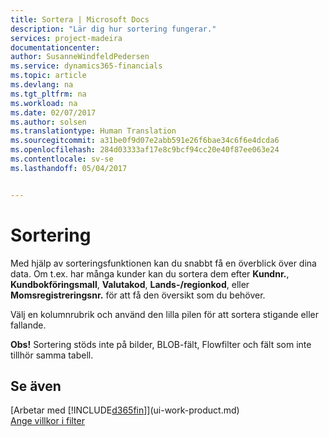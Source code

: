 ```yaml
---
title: Sortera | Microsoft Docs
description: "Lär dig hur sortering fungerar."
services: project-madeira
documentationcenter: 
author: SusanneWindfeldPedersen
ms.service: dynamics365-financials
ms.topic: article
ms.devlang: na
ms.tgt_pltfrm: na
ms.workload: na
ms.date: 02/07/2017
ms.author: solsen
ms.translationtype: Human Translation
ms.sourcegitcommit: a31be0f9d07e2abb591e26f6bae34c6f6e4dcda6
ms.openlocfilehash: 284d03333af17e8c9bcf94cc20e40f87ee063e24
ms.contentlocale: sv-se
ms.lasthandoff: 05/04/2017


---
```

# <a name="sorting"></a>Sortering
Med hjälp av sorteringsfunktionen kan du snabbt få en överblick över dina data. Om t.ex. har många kunder kan du sortera dem efter **Kundnr.**, **Kundbokföringsmall**, **Valutakod**, **Lands-/regionkod**, eller **Momsregistreringsnr.** för att få den översikt som du behöver.

Välj en kolumnrubrik och använd den lilla pilen för att sortera stigande eller fallande.  

**Obs!** Sortering stöds inte på bilder, BLOB-fält, Flowfilter och fält som inte tillhör samma tabell.

## <a name="see-also"></a>Se även
[Arbetar med [!INCLUDE[d365fin](includes/d365fin_md.md)]](ui-work-product.md)  
[Ange villkor i filter](ui-enter-criteria-filters.md)



